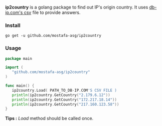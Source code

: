 **ip2country** is a golang package to find out IP's origin country. It uses [db-ip.com's csv](https://db-ip.com/db/download/country)
 file to provide answers.
 ### Install
 ```
 go get -u github.com/mostafa-asg/ip2country
 ```
 ### Usage
 ```Go
package main

import (
	"github.com/mostafa-asg/ip2country"
)

func main() {
	ip2country.Load( PATH_TO_DB-IP.COM'S CSV FILE )
	println(ip2country.GetCountry("2.179.6.12"))
	println(ip2country.GetCountry("172.217.18.14"))
	println(ip2country.GetCountry("217.160.123.58"))
}
 ```
 **Tips :** *Load* method should be called once.
